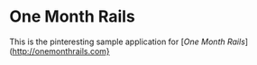 # One Month Rails

This is the pinteresting sample application for
[*One Month Rails*](http://onemonthrails.com}